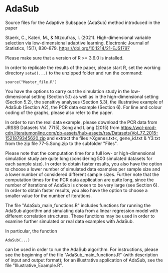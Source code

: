 # AdaSub

Source files for the Adaptive Subspace (AdaSub) method introduced in the paper   

Staerk, C., Kateri, M., & Ntzoufras, I. (2021). High-dimensional variable selection via low-dimensional adaptive learning. Electronic Journal of Statistics, 15(1), 830-879.  https://doi.org/10.1214/21-EJS1797

Please make sure that a version of R >= 3.6.0 is installed.

In order to replicate the results of the paper, please start R, 
set the working directory `setwd(...)` to the unzipped folder
and run the command: 

`source("Master_file.R")`

You have the options to carry out the simulation study in the low-dimensional setting (Section 5.1) as well as in the high-dimensional setting (Section 5.2), the sensitivy analyses (Section 5.3), the illustrative example of AdaSub (Section A2), the PCR data example (Section 6). For line and colour coding of the graphs, please also refer to the paper. 

In order to run the real data example, please download the PCR data from JRSSB Datasets Vol. 77(5), Song and Liang (2015) from https://wol-prod-cdn.literatumonline.com/pb-assets/hub-assets/rss/Datasets/Vol_77_2015-1521879345620.zip and extract the files >Xgenes.txt<, gene_id.txt & Y3.txt from the zip file 77-5.Song.zip to the subfolder "Files".

Please note that the computation time for a full low- or high-dimensional simulation study are quite long (considering 500 simulated datasets for each sample size). 
In order to obtain faster results, you also have the option to choose a lower number of simulated data examples per sample size and a lower number of considered different sample sizes. Further note that the computation times for the PCR data application are quite long, since the number of iterations of AdaSub is chosen to be very large (see Section 6). In order to obtain faster results, you also have the option to choose a smaller value for the number of iterations.

The file "AdaSub_main_functions.R" includes functions for running the AdaSub algorithm and simulating data from a linear regression model with different correlation structures. These functions may be used in order to examine further simulated or real data examples with AdaSub. 

In particular, the function 

`AdaSub(...)`

can be used in order to run the AdaSub algorithm. 
For instructions, please see the beginning of the file "AdaSub_main_functions.R" (with description of input and output format); for an illustrative application of AdaSub, see the file "Illustrative_Example.R".  
